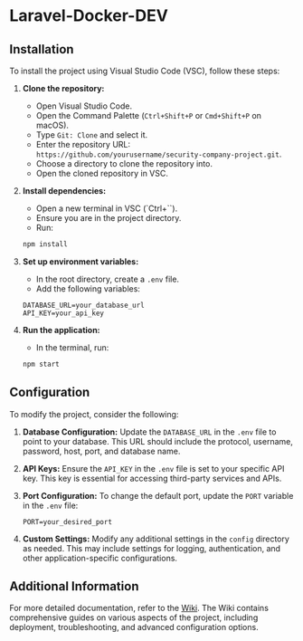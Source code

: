 # Laravel-Docker-DEV

## Installation

To install the project using Visual Studio Code (VSC), follow these steps:

1. **Clone the repository:**
    - Open Visual Studio Code.
    - Open the Command Palette (`Ctrl+Shift+P` or `Cmd+Shift+P` on macOS).
    - Type `Git: Clone` and select it.
    - Enter the repository URL: `https://github.com/yourusername/security-company-project.git`.
    - Choose a directory to clone the repository into.
    - Open the cloned repository in VSC.

2. **Install dependencies:**
    - Open a new terminal in VSC (`Ctrl+``).
    - Ensure you are in the project directory.
    - Run:
    ```bash
    npm install
    ```

3. **Set up environment variables:**
    - In the root directory, create a `.env` file.
    - Add the following variables:
    ```plaintext
    DATABASE_URL=your_database_url
    API_KEY=your_api_key
    ```

4. **Run the application:**
    - In the terminal, run:
    ```bash
    npm start
    ```

## Configuration

To modify the project, consider the following:

1. **Database Configuration:**
    Update the `DATABASE_URL` in the `.env` file to point to your database. This URL should include the protocol, username, password, host, port, and database name.

2. **API Keys:**
    Ensure the `API_KEY` in the `.env` file is set to your specific API key. This key is essential for accessing third-party services and APIs.

3. **Port Configuration:**
    To change the default port, update the `PORT` variable in the `.env` file:
    ```plaintext
    PORT=your_desired_port
    ```

4. **Custom Settings:**
    Modify any additional settings in the `config` directory as needed. This may include settings for logging, authentication, and other application-specific configurations.

## Additional Information

For more detailed documentation, refer to the [Wiki](https://github.com/yourusername/security-company-project/wiki). The Wiki contains comprehensive guides on various aspects of the project, including deployment, troubleshooting, and advanced configuration options.

